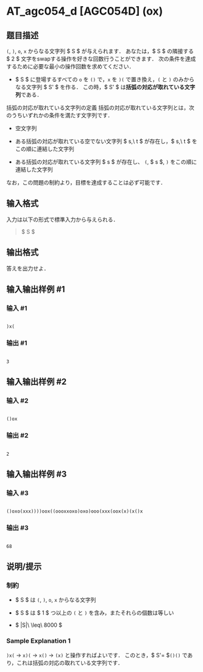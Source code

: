 # AT_agc054_d [AGC054D] (ox)

## 题目描述

[problemUrl]: https://atcoder.jp/contests/agc054/tasks/agc054_d

`(`, `)`, `o`, `x` からなる文字列 $ S $ が与えられます． あなたは，$ S $ の隣接する $ 2 $ 文字をswapする操作を好きな回数行うことができます． 次の条件を達成するために必要な最小の操作回数を求めてください．

- $ S $ に登場するすべての `o` を `()` で，`x` を `)(` で置き換え，`(` と `)` のみからなる文字列 $ S' $ を作る． この時，$ S' $ は**括弧の対応が取れている文字列**である．
 
括弧の対応が取れている文字列の定義 括弧の対応が取れている文字列とは，次のうちいずれかの条件を満たす文字列です．

- 空文字列
- ある括弧の対応が取れている空でない文字列 $ s,\ t $ が存在し，$ s,\ t $ をこの順に連結した文字列
- ある括弧の対応が取れている文字列 $ s $ が存在し、 `(`, $ s $, `)` をこの順に連結した文字列

なお，この問題の制約より，目標を達成することは必ず可能です．

## 输入格式

入力は以下の形式で標準入力から与えられる．

> $ S $

## 输出格式

答えを出力せよ．

## 输入输出样例 #1

### 输入 #1

```
)x(
```

### 输出 #1

```
3
```

## 输入输出样例 #2

### 输入 #2

```
()ox
```

### 输出 #2

```
2
```

## 输入输出样例 #3

### 输入 #3

```
()oxo(xxx))))oox((oooxxoxo)oxo)ooo(xxx(oox(x)(x()x
```

### 输出 #3

```
68
```

## 说明/提示

### 制約

- $ S $ は `(`, `)`, `o`, `x` からなる文字列
- $ S $ は $ 1 $ つ以上の `(` と `)` を含み，またそれらの個数は等しい
- $ |S|\ \leq\ 8000 $

### Sample Explanation 1

`)x(` → `x)(` → `x()` → `(x)` と操作すればよいです． このとき，$ S'= $`()()` であり，これは括弧の対応の取れている文字列です．